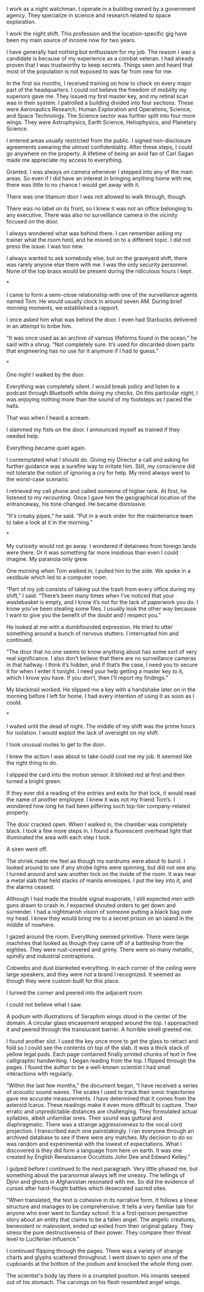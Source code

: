 I work as a night watchman. I operate in a building owned by a government agency. They specialize in science and research related to space exploration.

I work the night shift. This profession and the location-specific gig have been my main source of income now for two years. 

I have generally had nothing but enthusiasm for my job. The reason I was a candidate is because of my experience as a combat veteran. I had already proven that I was trustworthy to keep secrets. Things seen and heard that most of the population is not exposed to was far from new for me.

In the first six months, I received training on how to check on every major part of the headquarters. I could not believe the freedom of mobility my superiors gave me. They issued my first master key, and my retinal scan was in their system. I patrolled a building divided into four sections. These were Aeronautics Research, Human Exploration and Operations, Science, and Space Technology. The Science sector was further split into four more wings. They were Astrophysics, Earth Science, Heliophysics, and Planetary Science.

I entered areas usually restricted from the public. I signed non-disclosure agreements swearing the utmost confidentiality. After these steps, I could go anywhere on the property. A lifetime of being an avid fan of Carl Sagan made me appreciate my access to everything.

Granted, I was always on camera whenever I stepped into any of the main areas. So even if I did have an interest in bringing anything home with me, there was little to no chance I would get away with it. 

There was one titanium door I was not allowed to walk through, though.

There was no label on its front, so I knew it was not an office belonging to any executive. There was also no surveillance camera in the vicinity focused on the door.

I always wondered what was behind there. I can remember asking my trainer what the room held, and he moved on to a different topic. I did not press the issue. I was too new. 

I always wanted to ask somebody else, but on the graveyard shift, there was rarely anyone else there with me. I was the only security personnel. None of the top brass would be present during the ridiculous hours I kept.

\*

I came to form a semi-close relationship with one of the surveillance agents named Tom. He would usually clock in around seven AM. During brief morning moments, we established a rapport. 

I once asked him what was behind the door. I even had Starbucks delivered in an attempt to bribe him.

“It was once used as an archive of various lifeforms found in the ocean,” he said with a shrug. “Not completely sure. It’s used for discarded down parts that engineering has no use for it anymore if I had to guess.”

\*

One night I walked by the door. 

Everything was completely silent. I would break policy and listen to a podcast through Bluetooth while doing my checks. On this particular night, I was enjoying nothing more than the sound of my footsteps as I paced the halls.

That was when I heard a scream.

I slammed my fists on the door. I announced myself as trained if they needed help.

Everything became quiet again.

I contemplated what I should do. Giving my Director a call and asking for further guidance was a surefire way to irritate him. Still, my conscience did not tolerate the notion of ignoring a cry for help. My mind always went to the worst-case scenario.

I retrieved my cell phone and called someone of higher rank. At first, he listened to my recounting. Once I gave him the geographical location of the entranceway, his tone changed. He became dismissive.

“It's creaky pipes,” he said. “Put in a work order for the maintenance team to take a look at it in the morning.”

\*

My curiosity would not go away. I wondered if detainees from foreign lands were there. Or it was something far more insidious than even I could imagine. My paranoia only grew.

One morning when Tom walked in, I pulled him to the side. We spoke in a vestibule which led to a computer room.

“Part of my job consists of taking out the trash from every office during my shift,” I said. “There’s been many times when I’ve noticed that your wastebasket is empty, and I know it’s not for the lack of paperwork you do. I know you’ve been stealing some files. I usually look the other way because I want to give you the benefit of the doubt and I respect you.”

He looked at me with a dumbfounded expression. He tried to utter something around a bunch of nervous stutters. I interrupted him and continued.

“The door that no one seems to know anything about has some sort of very real significance. I also don’t believe that there are no surveillance cameras in that hallway. I think it’s hidden, and if that’s the case, I need you to secure it for when I enter it tonight. I need your help getting a master key to it, which I know you have. If you don’t, then I'll report my findings.”

My blackmail worked. He slipped me a key with a handshake later on in the morning before I left for home. I had every intention of using it as soon as I could.

\*

I waited until the dead of night. The middle of my shift was the prime hours for isolation. I would exploit the lack of oversight on my shift.

I took unusual routes to get to the door. 

I knew the action I was about to take could cost me my job. It seemed like the right thing to do.

I slipped the card into the motion sensor. It blinked red at first and then turned a bright green. 

If they ever did a reading of the entries and exits for that lock, it would read the name of another employee. I knew it was not my friend Tom’s. I wondered how long he had been pilfering such top-tier company-related property.

The door cracked open. When I walked in, the chamber was completely black. I took a few more steps in. I found a fluorescent overhead light that illuminated the area with each step I took.

A siren went off. 

The shriek made me feel as though my eardrums were about to burst. I looked around to see if any strobe lights were spinning, but did not see any. I turned around and saw another lock on the inside of the room. It was near a metal slab that held stacks of manila envelopes. I put the key into it, and the alarms ceased.

Although I had made the trouble signal evaporate, I still expected men with guns drawn to crash in. I expected shouted orders to get down and surrender. I had a nightmarish vision of someone putting a black bag over my head. I knew they would bring me to a secret prison on an island in the middle of nowhere.

I gazed around the room. Everything seemed primitive. There were large machines that looked as though they came off of a battleship from the eighties. They were rust-covered and grimy. There were so many metallic, spindly and industrial contraptions. 

Cobwebs and dust blanketed everything. In each corner of the ceiling were large speakers, and they were not a brand I recognized. It seemed as though they were custom-built for this place.

I turned the corner and peered into the adjacent room. 

I could not believe what I saw.

A podium with illustrations of Seraphim wings stood in the center of the domain. A circular glass encasement wrapped around the top. I approached it and peered through the translucent barrier. A horrible smell greeted me.

I found another slot. I used the key once more to get the glass to retract and fold so I could see the contents on top of the slab. It was a thick stack of yellow legal pads. Each page contained finally printed chunks of text in fine calligraphic handwriting. I began reading from the top. I flipped through the pages. I found the author to be a well-known scientist I had small interactions with regularly.

“Within the last few months,” the document began, “I have received a series of acoustic sound waves. The scales I used to track their sonic trajectories gave me accurate measurements. I have determined that it comes from the asteroid Icarus. These readings make it even more difficult to capture. Their erratic and unpredictable distances are challenging. They formulated actual syllables, albeit unfamiliar ones. Their sound was guttural and diaphragmatic. There was a strange aggressiveness to the vocal cord projection. I transcribed each one painstakingly. I ran everyone through an archived database to see if there were any matches. My decision to do so was random and experimental with the lowest of expectations. What I discovered is they did form a language from here on earth. It was one created by English Renaissance Occultists John Dee and Edward Kelley.”

I gulped before I continued to the next paragraph. Very little phased me, but something about the paranormal always left me uneasy. The tellings of Djinn and ghosts in Afghanistan resonated with me. So did the evidence of curses after hard-fought battles which desecrated sacred sites.

“When translated, the text is cohesive in its narrative form. It follows a linear structure and manages to be comprehensive. It tells a very familiar tale for anyone who ever went to Sunday school. It is a first-person perspective story about an entity that claims to be a fallen angel. The angelic creatures, benevolent or malevolent, ended up exiled from their original galaxy. They stress the pure destructiveness of their power. They compare their threat level to Luciferian influence.”

I continued flipping through the pages. There was a variety of strange charts and glyphs scattered throughout. I went down to open one of the cupboards at the bottom of the podium and knocked the whole thing over.

The scientist's body lay there in a crumpled position. His innards seeped out of his stomach. The carvings on his flesh resembled angel wings.